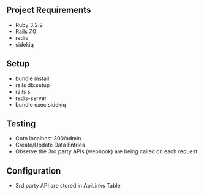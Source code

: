 ## Project Requirements
- Ruby 3.2.2
- Rails 7.0
- redis
- sidekiq

## Setup
- bundle install
- rails db:setup
- rails s
- redis-server
- bundle exec sidekiq

## Testing
- Goto localhost:300/admin
- Create/Update Data Entries
- Observe the 3rd party APIs (webhook) are being called on each request

## Configuration
- 3rd party API are stored in ApiLinks Table
